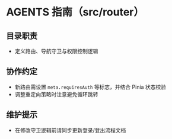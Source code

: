 # AGENTS 指南（src/router）

## 目录职责
- 定义路由、导航守卫与权限控制逻辑

## 协作约定
- 新路由需设置 `meta.requiresAuth` 等标志，并结合 Pinia 状态校验
- 调整重定向策略时注意避免循环跳转

## 维护提示
- 在修改守卫逻辑前请同步更新登录/登出流程文档